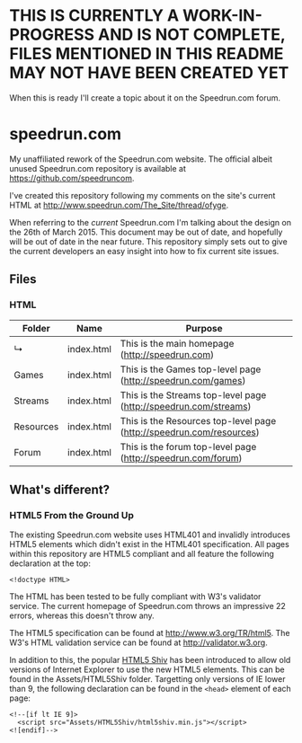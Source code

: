 # THIS IS CURRENTLY A WORK-IN-PROGRESS AND IS NOT COMPLETE, FILES MENTIONED IN THIS README MAY NOT HAVE BEEN CREATED YET

When this is ready I'll create a topic about it on the Speedrun.com forum.

# speedrun.com
My unaffiliated rework of the Speedrun.com website. The official albeit unused Speedrun.com repository is available at https://github.com/speedruncom.

I've created this repository following my comments on the site's current HTML at http://www.speedrun.com/The_Site/thread/ofyge.

When referring to the *current* Speedrun.com I'm talking about the design on the 26th of March 2015. This document may be out of date, and hopefully will be out of date in the near future. This repository simply sets out to give the current developers an easy insight into how to fix current site issues.

## Files

### HTML

Folder | Name | Purpose
------ | ------- | -------------
&rdsh; | index.html | This is the main homepage (http://speedrun.com)
Games | index.html | This is the Games top-level page (http://speedrun.com/games)
Streams | index.html | This is the Streams top-level page (http://speedrun.com/streams)
Resources | index.html | This is the Resources top-level page (http://speedrun.com/resources)
Forum | index.html | This is the forum top-level page (http://speedrun.com/forum)

## What's different?

### HTML5 From the Ground Up

The existing Speedrun.com website uses HTML401 and invalidly introduces HTML5 elements which didn't exist in the HTML401 specification. All pages within this repository are HTML5 compliant and all feature the following declaration at the top:

```
<!doctype HTML>
```

The HTML has been tested to be fully compliant with W3's validator service. The current homepage of Speedrun.com throws an impressive 22 errors, whereas this doesn't throw any.

The HTML5 specification can be found at http://www.w3.org/TR/html5.
The W3's HTML validation service can be found at http://validator.w3.org.

In addition to this, the popular [HTML5 Shiv](https://github.com/aFarkas/html5shiv) has been introduced to allow old versions of Internet Explorer to use the new HTML5 elements. This can be found in the Assets/HTML5Shiv folder. Targetting only versions of IE lower than 9, the following declaration can be found in the `<head>` element of each page:

```
<!--[if lt IE 9]>
  <script src="Assets/HTML5Shiv/html5shiv.min.js"></script>
<![endif]-->
```